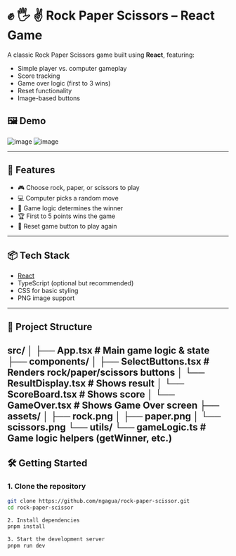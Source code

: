 

# ✊ 🖐️ ✌️ Rock Paper Scissors – React Game

A classic Rock Paper Scissors game built using **React**, featuring:
- Simple player vs. computer gameplay
- Score tracking
- Game over logic (first to 3 wins)
- Reset functionality
- Image-based buttons

## 🖼️ Demo

![image](https://github.com/user-attachments/assets/3f958b1a-eff7-469c-b52c-c9c4ce9e48c9)
![image](https://github.com/user-attachments/assets/a36015a2-e437-445f-bfb0-b38789d86e4e)

---

## 🚀 Features

- 🎮 Choose rock, paper, or scissors to play
- 💻 Computer picks a random move
- 🧠 Game logic determines the winner
- 🏆 First to 5 points wins the game
- 🔁 Reset game button to play again

---

## 📦 Tech Stack

- [React](https://reactjs.org/)
- TypeScript (optional but recommended)
- CSS for basic styling
- PNG image support

---

## 📁 Project Structure

src/
│
├── App.tsx              # Main game logic & state
├── components/
│   ├── SelectButtons.tsx  # Renders rock/paper/scissors buttons
│   └── ResultDisplay.tsx  # Shows result
│   └── ScoreBoard.tsx     # Shows score
│   └── GameOver.tsx       # Shows Game Over screen
├── assets/
│   ├── rock.png
│   ├── paper.png
│   └── scissors.png
└── utils/
└── gameLogic.ts       # Game logic helpers (getWinner, etc.)
---

## 🛠️ Getting Started

### 1. Clone the repository
```bash
git clone https://github.com/ngagua/rock-paper-scissor.git
cd rock-paper-scissor

2. Install dependencies
pnpm install

3. Start the development server
pnpm run dev
